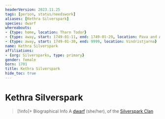 ```yaml
---
headerVersion: 2023.11.25
tags: [person, status/needswork]
aliases: [Kethra Silverspark]
species: dwarf
whereabouts:
- {type: home, location: Tharn Todor}
- {type: away, start: 1749-01-11, end: 1749-01-29, location: Pava and Avaras' House}
- {type: away, start: 1749-01-30, end: 9999, location: Vindristjarna}
name: Kethra Silverspark
affiliations:
- {org: Silversparks, type: primary}
gender: female
born: 1701
title: Kethra Silverspark
hide_toc: true
---
```

# Kethra Silverspark
>[!info]+ Biographical Info
> A [dwarf](<../../species/children-of-the-embodied-gods/dwarves/dwarves.md>) (she/her), of the [Silverspark Clan](<../../groups/clans/silversparks.md>)
> 
> 
>> 

